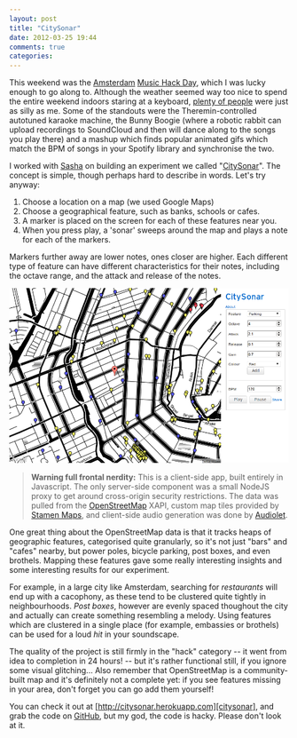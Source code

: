 ```yaml
---
layout: post
title: "CitySonar"
date: 2012-03-25 19:44
comments: true
categories: 
---
```


This weekend was the [Amsterdam][amsmhd] [Music Hack Day][mhd], which I was lucky enough to go along to. Although the weather seemed way too nice to spend the entire weekend indoors staring at a keyboard, [plenty of people][hacks] were just as silly as me. Some of the standouts were the Theremin-controlled autotuned karaoke machine, the Bunny Boogie (where a robotic rabbit can upload recordings to SoundCloud and then will dance along to the songs you play there) and a mashup which finds popular animated gifs which match the BPM of songs in your Spotify library and synchronise the two.

I worked with [Sasha][sasha] on building an experiment we called "[CitySonar][citysonar]". The concept is simple, though perhaps hard to describe in words. Let's try anyway:

1. Choose a location on a map (we used Google Maps)
2. Choose a geographical feature, such as banks, schools or cafes.
3. A marker is placed on the screen for each of these features near you.
4. When you press play, a 'sonar' sweeps around the map and plays a note for each of the markers.

Markers further away are lower notes, ones closer are higher. Each different type of feature can have different characteristics for their notes, including the octave range, and the attack and release of the notes.

![CitySonar screenshot](https://github.com/spadgos/soundradar/raw/master/assets/screen1.png)

> **Warning full frontal nerdity:** This is a client-side app, built entirely in Javascript. The only server-side component was a small NodeJS proxy to get around cross-origin security restrictions. The data was pulled from the [OpenStreetMap][osm] XAPI, custom map tiles provided by [Stamen Maps][stamen], and client-side audio generation was done by [Audiolet][audiolet].

One great thing about the OpenStreetMap data is that it tracks heaps of geographic features, categorised quite granularly, so it's not just "bars" and "cafes" nearby, but power poles, bicycle parking, post boxes, and even brothels. Mapping these features gave some really interesting insights and some interesting results for our experiment.

For example, in a large city like Amsterdam, searching for *restaurants* will end up with a cacophony, as these tend to be clustered quite tightly in neighbourhoods. *Post boxes*, however are evenly spaced thoughout the city and actually can create something resembling a melody. Using features which are clustered in a single place (for example, embassies or brothels) can be used for a loud *hit* in your soundscape.

The quality of the project is still firmly in the "hack" category -- it went from idea to completion in 24 hours! -- but it's rather functional still, if you ignore some visual glitching... Also remember that OpenStreetMap is a community-built map and it's definitely not a complete yet: if you see features missing in your area, don't forget you can go add them yourself!

You can check it out at [http://citysonar.herokuapp.com][citysonar], and grab the code on [GitHub][gh], but my god, the code is hacky. Please don't look at it.

[amsmhd]: http://musichackday.org
[mhd]:    http://musichackday.org
[hacks]:  http://wiki.musichackday.org/index.php?title=Amsterdam_2012_Hacks
[sasha]:  http://twitter.com/#!a_kovalev
[citysonar]: http://citysonar.herokuapp.com/
[osm]:    http://wiki.openstreetmap.org/
[audiolet]: https://github.com/oampo/audiolet
[stamen]: http://maps.stamen.com/
[gh]: https://github.com/spadgos/soundradar
